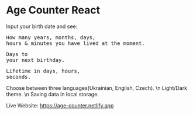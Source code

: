 # Age Counter React

 Input your birth date and see:
    <pre>How many years, months, days, hours & minutes you have lived at the moment.</pre>
    <pre>Days to your next birthday.</pre>
    <pre>Lifetime in days, hours, seconds.</pre>
    
  Choose between three languages(Ukrainian, English, Czech). \n
  Light/Dark theme. \n
  Saving data in local storage.


Live Website: 
https://age-counter.netlify.app

